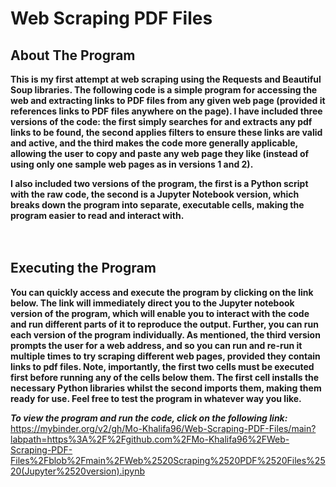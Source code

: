 # Web Scraping PDF Files

## About The Program
**This is my first attempt at web scraping using the Requests and Beautiful Soup libraries. The following code is a simple program for accessing 
the web and extracting links to PDF files from any given web page (provided it references links to PDF files anywhere on the page). I have included 
three versions of the code: the first simply searches for and extracts any pdf links to be found, the second applies filters to ensure these links 
are valid and active, and the third makes the code more generally applicable, allowing the user to copy and paste any web page they like (instead of 
using only one sample web pages as in versions 1 and 2).**
<br>

**I also included two versions of the program, the first is a Python script with the raw code, the second is a Jupyter Notebook version, which breaks down the program into separate, executable cells, making the program easier to read and interact with.**
<br>
<br>
<br>

## Executing the Program 
**You can quickly access and execute the program by clicking on the link below. The link will immediately direct you to the 
Jupyter notebook version of the program, which will enable you to interact with the code and run different parts of it to 
reproduce the output. Further, you can run each version of the program individually. As mentioned, the third version prompts 
the user for a web address, and so you can run and re-run it multiple times to try scraping different web pages, provided they 
contain links to pdf files. Note, importantly, the first two cells must be executed first before running any of the cells below 
them. The first cell installs the necessary Python libraries whilst the second imports them, making them ready for use. Feel 
free to test the program in whatever way you like.**
<br>

***To view the program and run the code, click on the following link:*** <br>
https://mybinder.org/v2/gh/Mo-Khalifa96/Web-Scraping-PDF-Files/main?labpath=https%3A%2F%2Fgithub.com%2FMo-Khalifa96%2FWeb-Scraping-PDF-Files%2Fblob%2Fmain%2FWeb%2520Scraping%2520PDF%2520Files%2520(Jupyter%2520version).ipynb 
<br>
